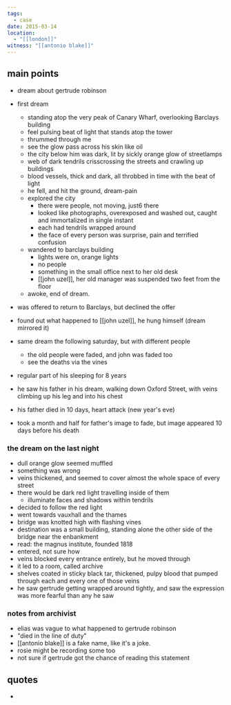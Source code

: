 ```yaml
---
tags:
  - case
date: 2015-03-14
location:
  - "[[london]]"
witness: "[[antonio blake]]"
---
```

## main points
- dream about gertrude robinson
- first dream
	- standing atop the very peak of Canary Wharf, overlooking Barclays building
	- feel pulsing beat of light that stands atop the tower
	- thrummed through me
	- see the glow pass across his skin like oil
	- the city below him was dark, lit by sickly orange glow of streetlamps
	- web of dark tendrils crisscrossing the streets and crawling up buildings
	- blood vessels, thick and dark, all throbbed in time with the beat of light
	- he fell, and hit the ground, dream-pain
	- explored the city
		- there were people, not moving, just6 there
		- looked like photographs, overexposed and washed out, caught and immortalized in single instant
		- each had tendrils wrapped around
		- the face of every person was surprise, pain and terrified confusion
	- wandered to barclays building
		- lights were on, orange lights
		- no people
		- something in the small office next to her old desk
		- [[john uzel]], her old manager was suspended two feet from the floor
	- awoke, end of dream.

- was offered to return to Barclays, but declined the offer
- found out what happened to [[john uzel]], he hung himself (dream mirrored it)

- same dream the following saturday, but with different people
	- the old people were faded, and john was faded too
	- see the deaths via the vines

- regular part of his sleeping for 8 years
- he saw his father in his dream, walking down Oxford Street, with veins climbing up his leg and into his chest
- his father died in 10 days, heart attack (new year's eve)
- took a month and half for father's image to fade, but image appeared 10 days before his death

### the dream on the last night
- dull orange glow seemed muffled
- something was wrong
- veins thickened, and seemed to cover almost the whole space of every street
- there would be dark red light travelling inside of them
	- illuminate faces and shadows within tendrils
- decided to follow the red light
- went towards vauxhall and the thames
- bridge was knotted high with flashing vines
- destination was a small building, standing alone the other side of the bridge near the enbankment
- read: the magnus institute, founded 1818
- entered, not sure how
- veins blocked every entrance entirely, but he moved through
- it led to a room, called archive
- shelves coated in sticky black tar, thickened, pulpy blood that pumped through each and every one of those veins
- he saw gertrude getting wrapped around tightly, and saw the expression was more fearful than any he saw

### notes from archivist
- elias was vague to what happened to gertrude robinson
- "died in the line of duty"
- [[antonio blake]] is a fake name, like it's a joke.
- rosie might be recording some too
- not sure if gertrude got the chance of reading this statement

## quotes
- 